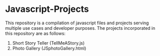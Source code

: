 # Javascript-Projects

This repository is a compilation of javascript files and projects serving multiple use cases and developer purposes. The projects incorporated in this repository are as follows:
1) Short Story Teller (TellMeAStory.js)
2) Photo Gallery (JSphotoGallery.html)
